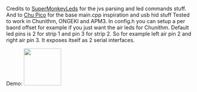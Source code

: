 Credits to [SuperMonkeyLeds](https://github.com/akechi-haruka/SuperMonkeyLEDs) for the jvs parsing and led commands stuff.
And to [Chu Pico](https://github.com/whowechina/chu_pico) for the base main.cpp inspiration and usb hid stuff
Tested to work in Chunithm, ONGEKI and APM3.
In config.h you can setup a per baord offset for example if you just want the air leds for Chunithm.
Default led pins is 2 for strip 1 and pin 3 for strip 2.
So for example left air pin 2 and right air pin 3.
It exposes itself as 2 serial interfaces. 

Demo:
<img src="https://github.com/ThatzOkay/837_15093_pico/raw/main/Demo.gif" height="100px">